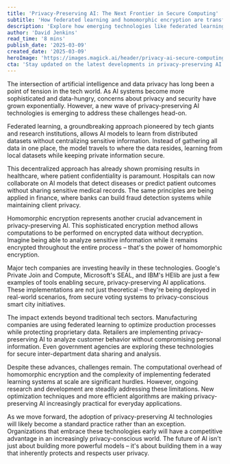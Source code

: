 ```yaml
---
title: 'Privacy-Preserving AI: The Next Frontier in Secure Computing'
subtitle: 'How federated learning and homomorphic encryption are transforming data privacy'
description: 'Explore how emerging technologies like federated learning and homomorphic encryption are revolutionizing AI development while maintaining data privacy and security. Learn about real-world applications and the impact on industries from healthcare to manufacturing.'
author: 'David Jenkins'
read_time: '8 mins'
publish_date: '2025-03-09'
created_date: '2025-03-09'
heroImage: 'https://images.magick.ai/header/privacy-ai-secure-computing.jpg'
cta: 'Stay updated on the latest developments in privacy-preserving AI and secure computing. Follow us on LinkedIn for expert insights and analysis that keep you ahead of the curve in this rapidly evolving field.'
---
```


The intersection of artificial intelligence and data privacy has long been a point of tension in the tech world. As AI systems become more sophisticated and data-hungry, concerns about privacy and security have grown exponentially. However, a new wave of privacy-preserving AI technologies is emerging to address these challenges head-on.

Federated learning, a groundbreaking approach pioneered by tech giants and research institutions, allows AI models to learn from distributed datasets without centralizing sensitive information. Instead of gathering all data in one place, the model travels to where the data resides, learning from local datasets while keeping private information secure.

This decentralized approach has already shown promising results in healthcare, where patient confidentiality is paramount. Hospitals can now collaborate on AI models that detect diseases or predict patient outcomes without sharing sensitive medical records. The same principles are being applied in finance, where banks can build fraud detection systems while maintaining client privacy.

Homomorphic encryption represents another crucial advancement in privacy-preserving AI. This sophisticated encryption method allows computations to be performed on encrypted data without decryption. Imagine being able to analyze sensitive information while it remains encrypted throughout the entire process – that's the power of homomorphic encryption.

Major tech companies are investing heavily in these technologies. Google's Private Join and Compute, Microsoft's SEAL, and IBM's HElib are just a few examples of tools enabling secure, privacy-preserving AI applications. These implementations are not just theoretical – they're being deployed in real-world scenarios, from secure voting systems to privacy-conscious smart city initiatives.

The impact extends beyond traditional tech sectors. Manufacturing companies are using federated learning to optimize production processes while protecting proprietary data. Retailers are implementing privacy-preserving AI to analyze customer behavior without compromising personal information. Even government agencies are exploring these technologies for secure inter-department data sharing and analysis.

Despite these advances, challenges remain. The computational overhead of homomorphic encryption and the complexity of implementing federated learning systems at scale are significant hurdles. However, ongoing research and development are steadily addressing these limitations. New optimization techniques and more efficient algorithms are making privacy-preserving AI increasingly practical for everyday applications.

As we move forward, the adoption of privacy-preserving AI technologies will likely become a standard practice rather than an exception. Organizations that embrace these technologies early will have a competitive advantage in an increasingly privacy-conscious world. The future of AI isn't just about building more powerful models – it's about building them in a way that inherently protects and respects user privacy.